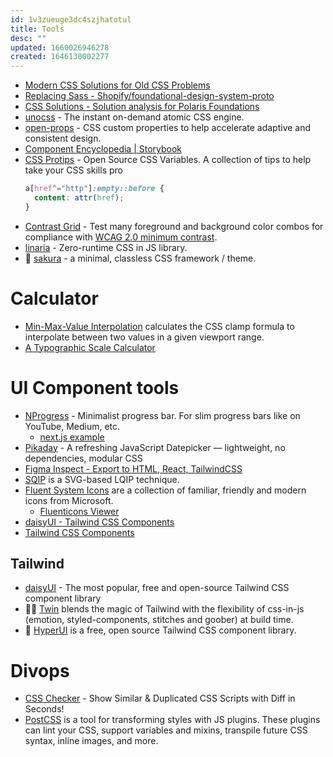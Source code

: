 ```yaml
---
id: 1v3zueuge3dc4szjhatotul
title: Tools
desc: ""
updated: 1660026946278
created: 1646130002277
---
```


- [Modern CSS Solutions for Old CSS Problems](https://moderncss.dev/)
- [Replacing Sass - Shopify/foundational-design-system-proto](https://github.com/Shopify/foundational-design-system-proto/discussions/44)
- [CSS Solutions - Solution analysis for Polaris Foundations](https://docs.google.com/spreadsheets/d/1rxrRTlbNWiLVu-Q5IK7xh5O1FmWcjyAS2XN7jiPrhYM/edit#gid=0)
- [unocss](https://github.com/antfu/unocss) - The instant on-demand atomic CSS engine.
- [open-props](https://github.com/argyleink/open-props) - CSS custom properties to help accelerate adaptive and consistent design.
- [Component Encyclopedia | Storybook](https://storybook.js.org/showcase)
- [CSS Protips](https://github.com/AllThingsSmitty/css-protips) - Open Source CSS Variables. A collection of tips to help take your CSS skills pro
  ```css
  a[href^="http"]:empty::before {
    content: attr(href);
  }
  ```
- [Contrast Grid](https://contrast-grid.eightshapes.com/?version=1.1.0&background-colors=&foreground-colors=%23FFFFFF%2C%20White%0D%0A%23F2F2F2%0D%0A%23DDDDDD%0D%0A%23CCCCCC%0D%0A%23888888%0D%0A%23404040%2C%20Charcoal%0D%0A%23000000%2C%20Black%0D%0A%232F78C5%2C%20Effective%20on%20Extremes%0D%0A%230F60B6%2C%20Effective%20on%20Lights%0D%0A%23398EEA%2C%20Ineffective%0D%0A&es-color-form__tile-size=compact&es-color-form__show-contrast=aaa&es-color-form__show-contrast=aa&es-color-form__show-contrast=aa18&es-color-form__show-contrast=dnp) - Test many foreground and background color combos for compliance with [WCAG 2.0 minimum contrast](https://www.w3.org/TR/UNDERSTANDING-WCAG20/visual-audio-contrast-contrast.html).
- [linaria](https://github.com/callstack/linaria) - Zero-runtime CSS in JS library.
- 🌸 [sakura](https://github.com/oxalorg/sakura) - a minimal, classless CSS framework / theme.

# Calculator

- [Min-Max-Value Interpolation](https://github.com/9elements/min-max-calculator) calculates the CSS clamp formula to interpolate between two values in a given viewport range.
- [A Typographic Scale Calculator](https://www.layoutgridcalculator.com/typographic-scale/)

# UI Component tools

- [NProgress](https://github.com/rstacruz/nprogress) - Minimalist progress bar. For slim progress bars like on YouTube, Medium, etc.
  - [next.js example](https://github.com/vercel/next.js/blob/canary/examples/with-loading/pages/_app.js)
- [Pikaday](https://github.com/Pikaday/Pikaday) - A refreshing JavaScript Datepicker — lightweight, no dependencies, modular CSS
- [Figma Inspect - Export to HTML, React, TailwindCSS](https://www.figma.com/community/plugin/1049994768493726219/Inspect---Export-to-HTML%2C-React%2C-TailwindCSS)
- [SQIP](https://github.com/axe312ger/sqip) is a SVG-based LQIP technique.
- [Fluent System Icons](https://github.com/microsoft/fluentui-system-icons) are a collection of familiar, friendly and modern icons from Microsoft.
  - [Fluenticons Viewer](https://fluenticons.co/)
- [daisyUI - Tailwind CSS Components](https://daisyui.com/)
- [Tailwind CSS Components](https://postsrc.com/components)

## Tailwind

- [daisyUI](https://github.com/saadeghi/daisyui) - The most popular, free and open-source Tailwind CSS component library
- 🦹‍♂️ [Twin](https://github.com/ben-rogerson/twin.macro) blends the magic of Tailwind with the flexibility of css-in-js (emotion, styled-components, stitches and goober) at build time.
- 🐳 [HyperUI](https://github.com/markmead/hyperui) is a free, open source Tailwind CSS component library.

# Divops

- [CSS Checker](https://github.com/ruilisi/css-checker) - Show Similar & Duplicated CSS Scripts with Diff in Seconds!
- [PostCSS](https://github.com/postcss/postcss) is a tool for transforming styles with JS plugins. These plugins can lint your CSS, support variables and mixins, transpile future CSS syntax, inline images, and more.
